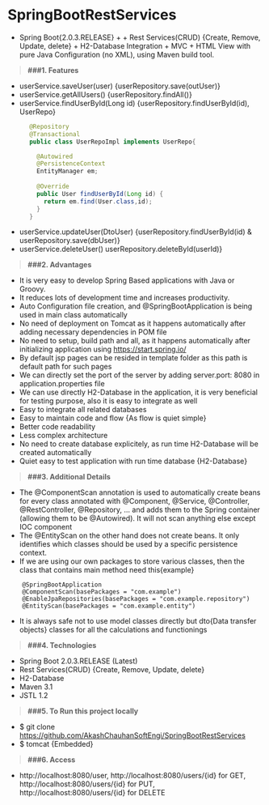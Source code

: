 # SpringBootRestServices

* Spring Boot{2.0.3.RELEASE} + + Rest Services(CRUD) {Create, Remove, Update, delete} + H2-Database Integration + MVC + HTML View with pure Java Configuration (no XML), using Maven build tool.

> **###1. Features**
* userService.saveUser(user) {userRepository.save(outUser)}
* userService.getAllUsers() {userRepository.findAll()}
* userService.findUserById(Long id) {userRepository.findUserById(id), UserRepo}
```java
      @Repository
      @Transactional
      public class UserRepoImpl implements UserRepo{

    	@Autowired
	    @PersistenceContext
	    EntityManager em;
	
	    @Override
	    public User findUserById(Long id) {
		  return em.find(User.class,id);
	    }
      }
```
* userService.updateUser(DtoUser) {userRepository.findUserById(id) & userRepository.save(dbUser)}
* userService.deleteUser() userRepository.deleteById(userId)}

> **###2. Advantages**
* It is very easy to develop Spring Based applications with Java or Groovy.
* It reduces lots of development time and increases productivity.
* Auto Configuration file creation, and @SpringBootApplication is being used in main class automatically
* No need of deployment on Tomcat as it happens automatically after adding necessary dependencies in POM file
* No need to setup, build path and all, as it happens automatically after initializing application using https://start.spring.io/
* By default jsp pages can be resided in template folder as this path is default path for such pages
* We can directly set the port of the server by adding server.port: 8080 in application.properties file
* We can use directly H2-Database in the application, it is very beneficial for testing purpose, also it is easy to integrate as well
* Easy to integrate all related databases
* Easy to maintain code and flow {As flow is quiet simple}
* Better code readability
* Less complex architecture
* No need to create database explicitely, as run time H2-Database will be created automatically
* Quiet easy to test application with run time database {H2-Database}

> **###3. Additional Details**
* The @ComponentScan annotation is used to automatically create beans for every class annotated with @Component, @Service, @Controller,   @RestController, @Repository, ... and adds them to the Spring container (allowing them to be @Autowired). It will not scan anything     else except IOC component
* The @EntityScan on the other hand does not create beans. It only identifies which classes should be used by a specific persistence     context.
* If we are using our own packages to store various classes, then the class that contains main method need this{example}
```text
	@SpringBootApplication
	@ComponentScan(basePackages = "com.example")
	@EnableJpaRepositories(basePackages = "com.example.repository")
	@EntityScan(basePackages = "com.example.entity")
```
* It is always safe not to use model classes directly but dto{Data transfer objects} classes for all the calculations and functionings


> **###4. Technologies**
* Spring Boot 2.0.3.RELEASE (Latest)
* Rest Services(CRUD) {Create, Remove, Update, delete}
* H2-Database
* Maven 3.1
* JSTL 1.2

> **###5. To Run this project locally**
* $ git clone https://github.com/AkashChauhanSoftEngi/SpringBootRestServices
* $ tomcat {Embedded}

> **###6.  Access** 
* http://localhost:8080/user, http://localhost:8080/users/{id} for GET, http://localhost:8080/users/{id} for PUT, http://localhost:8080/users/{id} for DELETE 
